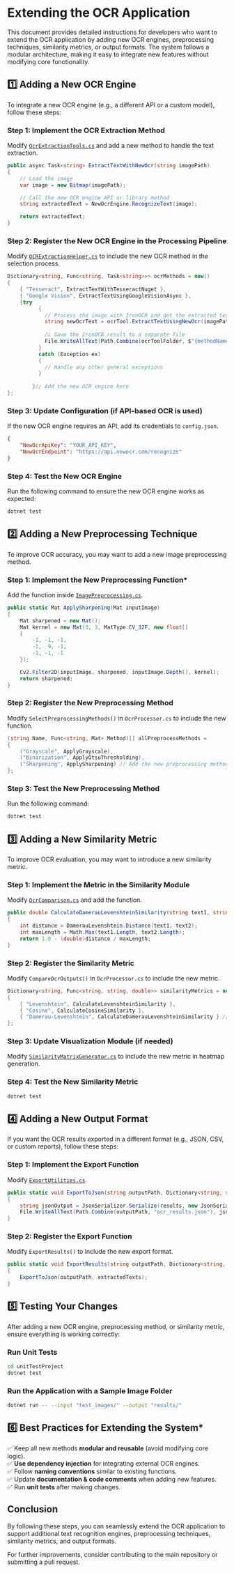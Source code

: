 # Extending the OCR Application  

This document provides detailed instructions for developers who want to extend the OCR application by adding new OCR engines, preprocessing techniques, similarity metrics, or output formats. The system follows a modular architecture, making it easy to integrate new features without modifying core functionality.  

## 1️⃣ Adding a New OCR Engine 

To integrate a new OCR engine (e.g., a different API or a custom model), follow these steps:  

### Step 1: Implement the OCR Extraction Method
Modify [`OcrExtractionTools.cs`](../../ocrApplication/OcrExtractionTools.cs) and add a new method to handle the text extraction.  

```csharp
public async Task<string> ExtractTextWithNewOcr(string imagePath)
{
    // Load the image
    var image = new Bitmap(imagePath);

    // Call the new OCR engine API or library method
    string extractedText = NewOcrEngine.RecognizeText(image);

    return extractedText;
}
```

### Step 2: Register the New OCR Engine in the Processing Pipeline
Modify [`OCRExtractionHelper.cs`](../../ocrApplication/OCRExtractionHelper.cs) to include the new OCR method in the selection process.  

```csharp
Dictionary<string, Func<string, Task<string>>> ocrMethods = new()
{
    { "Tesseract", ExtractTextWithTesseractNuget },
    { "Google Vision", ExtractTextUsingGoogleVisionAsync },
    {try
          {
            // Process the image with IronOCR and get the extracted text
            string newOcrText = ocrTool.ExtractTextUsingNewOcr(imagePath);
         
            // Save the IronOCR result to a separate file
            File.WriteAllText(Path.Combine(ocrToolFolder, $"{methodName}_new_ocr.txt"), newOcrText);
          }
          catch (Exception ex)
          {
            // Handle any other general exceptions
          } 
          
        }// Add the new OCR engine here
};
```

### Step 3: Update Configuration (if API-based OCR is used)
If the new OCR engine requires an API, add its credentials to `config.json`.  

```json
{
    "NewOcrApiKey": "YOUR_API_KEY",
    "NewOcrEndpoint": "https://api.newocr.com/recognize"
}
```

### Step 4: Test the New OCR Engine
Run the following command to ensure the new OCR engine works as expected:  

```bash
dotnet test
```

## 2️⃣ Adding a New Preprocessing Technique

To improve OCR accuracy, you may want to add a new image preprocessing method.  

### Step 1: Implement the New Preprocessing Function*
Add the function inside [`ImagePreprocessing.cs`](../../ocrApplication/ImagePreprocessing.cs).  

```csharp
public static Mat ApplySharpening(Mat inputImage)
{
    Mat sharpened = new Mat();
    Mat kernel = new Mat(3, 3, MatType.CV_32F, new float[]
    {
        -1, -1, -1,
        -1,  9, -1,
        -1, -1, -1
    });

    Cv2.Filter2D(inputImage, sharpened, inputImage.Depth(), kernel);
    return sharpened;
}
```

### Step 2: Register the New Preprocessing Method
Modify `SelectPreprocessingMethods()` in `OcrProcessor.cs` to include the new function.  

```csharp
(string Name, Func<string, Mat> Method)[] allPreprocessMethods =
{
    ("Grayscale", ApplyGrayscale),
    ("Binarization", ApplyOtsuThresholding),
    ("Sharpening", ApplySharpening) // Add the new preprocessing method here
};
```

### Step 3: Test the New Preprocessing Method
Run the following command:  

```bash
dotnet test
```

## **3️⃣ Adding a New Similarity Metric**  

To improve OCR evaluation, you may want to introduce a new similarity metric.  

### Step 1: Implement the Metric in the Similarity Module
Modify [`OcrComparison.cs`](../../ocrApplication/OcrComparision.cs) and add the function.  

```csharp
public double CalculateDamerauLevenshteinSimilarity(string text1, string text2)
{
    int distance = DamerauLevenshtein.Distance(text1, text2);
    int maxLength = Math.Max(text1.Length, text2.Length);
    return 1.0 - (double)distance / maxLength;
}
```

### Step 2: Register the Similarity Metric  
Modify `CompareOcrOutputs()` in `OcrProcessor.cs` to include the new metric.  

```csharp
Dictionary<string, Func<string, string, double>> similarityMetrics = new()
{
    { "Levenshtein", CalculateLevenshteinSimilarity },
    { "Cosine", CalculateCosineSimilarity },
    { "Damerau-Levenshtein", CalculateDamerauLevenshteinSimilarity } // Add new metric here
};
```

### Step 3: Update Visualization Module (if needed)  
Modify [`SimilarityMatrixGenerator.cs`](../../ocrApplication/TextSimilarity.cs) to include the new metric in heatmap generation.  

### Step 4: Test the New Similarity Metric
```bash
dotnet test
```

## 4️⃣ Adding a New Output Format  

If you want the OCR results exported in a different format (e.g., JSON, CSV, or custom reports), follow these steps:  

### Step 1: Implement the Export Function
Modify [`ExportUtilities.cs`](../../ocrApplication/ExportUtilities.cs).  

```csharp
public static void ExportToJson(string outputPath, Dictionary<string, string> results)
{
    string jsonOutput = JsonSerializer.Serialize(results, new JsonSerializerOptions { WriteIndented = true });
    File.WriteAllText(Path.Combine(outputPath, "ocr_results.json"), jsonOutput);
}
```

### Step 2: Register the Export Function  
Modify `ExportResults()` to include the new export format.  

```csharp
public static void ExportResults(string outputPath, Dictionary<string, string> extractedTexts)
{
    ExportToJson(outputPath, extractedTexts);
}
```

## 5️⃣ Testing Your Changes  

After adding a new OCR engine, preprocessing method, or similarity metric, ensure everything is working correctly:  

### **Run Unit Tests**  
```bash
cd unitTestProject
dotnet test
```

### **Run the Application with a Sample Image Folder**  
```bash
dotnet run -- --input "test_images/" --output "results/"
```

## 6️⃣ Best Practices for Extending the System*

✅ Keep all new methods **modular and reusable** (avoid modifying core logic).  
✅ **Use dependency injection** for integrating external OCR engines.  
✅ Follow **naming conventions** similar to existing functions.  
✅ Update **documentation & code comments** when adding new features.  
✅ Run **unit tests** after making changes.  

## Conclusion

By following these steps, you can seamlessly extend the OCR application to support additional text recognition engines, preprocessing techniques, similarity metrics, and output formats.  

For further improvements, consider contributing to the main repository or submitting a pull request.